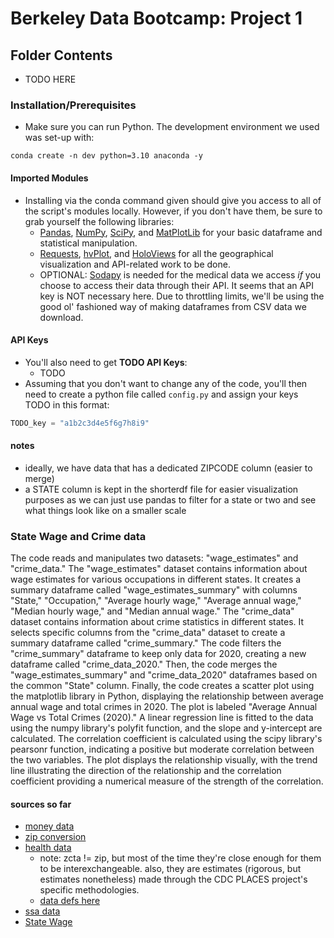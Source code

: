 # Berkeley Data Bootcamp: Project 1

## Folder Contents
- TODO HERE

### Installation/Prerequisites
- Make sure you can run Python. The development environment we used was set-up with:
```
conda create -n dev python=3.10 anaconda -y
```
#### Imported Modules
- Installing via the conda command given should give you access to all of the script's modules locally. However, if you don't have them, be sure to grab yourself the following libraries:
  - [Pandas](https://pandas.pydata.org/docs/getting_started/install.html), [NumPy](https://numpy.org/install/), [SciPy](https://scipy.org/install/), and [MatPlotLib](https://matplotlib.org/stable/users/installing/index.html) for your basic dataframe and statistical manipulation.
  - [Requests](https://requests.readthedocs.io/en/latest/), [hvPlot](https://hvplot.holoviz.org/getting_started/installation.html), and [HoloViews](https://holoviews.org/install.html) for all the geographical visualization and API-related work to be done.
  - OPTIONAL: [Sodapy](https://pypi.org/project/sodapy/) is needed for the medical data we access *if* you choose to access their data through their API. It seems that an API key is NOT necessary here. Due to throttling limits, we'll be using the good ol' fashioned way of making dataframes from CSV data we download.
#### API Keys
- You'll also need to get **TODO API Keys**:
  - TODO
- Assuming that you don't want to change any of the code, you'll then need to create a python file called `config.py` and assign your keys TODO in this format:
```python
TODO_key = "a1b2c3d4e5f6g7h8i9"
```

#### notes
- ideally, we have data that has a dedicated ZIPCODE column (easier to merge)
- a STATE column is kept in the shorterdf file for easier visualization purposes as we can just use pandas to filter for a state or two and see what things look like on a smaller scale

### State Wage and Crime data
The code reads and manipulates two datasets: "wage_estimates" and "crime_data." The "wage_estimates" dataset contains information about wage estimates for various occupations in different states. It creates a summary dataframe called "wage_estimates_summary" with columns "State," "Occupation," "Average hourly wage," "Average annual wage," "Median hourly wage," and "Median annual wage." The "crime_data" dataset contains information about crime statistics in different states. It selects specific columns from the "crime_data" dataset to create a summary dataframe called "crime_summary." The code filters the "crime_summary" dataframe to keep only data for 2020, creating a new dataframe called "crime_data_2020." Then, the code merges the "wage_estimates_summary" and "crime_data_2020" dataframes based on the common "State" column.
Finally, the code creates a scatter plot using the matplotlib library in Python, displaying the relationship between average annual wage and total crimes in 2020. The plot is labeled "Average Annual Wage vs Total Crimes (2020)." A linear regression line is fitted to the data using the numpy library's polyfit function, and the slope and y-intercept are calculated. The correlation coefficient is calculated using the scipy library's pearsonr function, indicating a positive but moderate correlation between the two variables. The plot displays the relationship visually, with the trend line illustrating the direction of the relationship and the correlation coefficient providing a numerical measure of the strength of the correlation.


#### sources so far
- [money data](https://www.irs.gov/statistics/soi-tax-stats-individual-income-tax-statistics-2020-zip-code-data-soi)
- [zip conversion](https://simplemaps.com/data/us-zips)
- [health data](https://chronicdata.cdc.gov/500-Cities-Places/PLACES-ZCTA-Data-GIS-Friendly-Format-2022-release/kee5-23sr)
	- note: zcta != zip, but most of the time they're close enough for them to be interexchangeable. also, they are estimates (rigorous, but estimates nonetheless) made through the CDC PLACES project's specific methodologies.
	- [data defs here](https://www.cdc.gov/places/measure-definitions/)
- [ssa data](https://www.ssa.gov/policy/docs/statcomps/oasdi_zip/2020/index.html)
- [State Wage](https://www.bls.gov/oes/current/oes_ca.htm)

